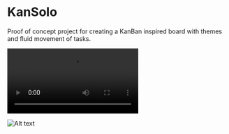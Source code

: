 # KanSolo
Proof of concept project for creating a KanBan inspired board with themes and fluid movement of tasks. 

![Alt text](http://www.cbtek.net/git-demos/kansolo_demo1.mkv "KanSolo Demo 1")

![Alt text](http://www.cbtek.net/git-demos/kansolo_ss1.png "KanSolo Screen Shot 1")
